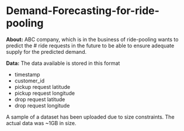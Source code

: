 # Demand-Forecasting-for-ride-pooling

**About:**
ABC company, which is in the business of ride-pooling wants to predict the # ride requests in the future to be able to ensure adequate supply for the predicted demand.

**Data:** 
The data available is stored in this format 
- timestamp
- customer_id
- pickup request latitude
- pickup request longitude
- drop request latitude
- drop request longitude

A sample of a dataset has been uploaded due to size constraints. The actual data was ~1GB in size.
